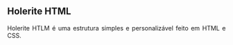 ## Holerite HTML
<p align="justify"> Holerite HTLM é uma estrutura simples e personalizável feito em HTML e CSS.</p>
